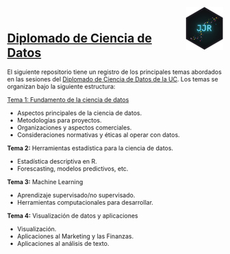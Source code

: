 <img src='image/logo.png' align="right" height="100"/>

<br>

# [Diplomado de Ciencia de Datos](http://datascience.uc.cl/)

El siguiente repositorio tiene un registro de los principales temas abordados en las sesiones del [Diplomado de Ciencia de Datos de la UC](http://datascience.uc.cl/). Los temas se organizan bajo la siguiente estructura:

[Tema 1: Fundamento de la ciencia de datos](https://github.com/JDConejeros/Notes_DS_2020/tree/master/T1_Fundamentos_DS)

  - Aspectos principales de la ciencia de datos.
  - Metodologías para proyectos. 
  - Organizaciones y aspectos comerciales.
  - Consideraciones normativas y éticas al operar con datos.  

**Tema 2:** Herramientas estadística para la ciencia de datos.

  - Estadística descriptiva en R.
  - Forescasting, modelos predictivos, etc.

**Tema 3:** Machine Learning

  - Aprendizaje supervisado/no supervisado.
  - Herramientas computacionales para desarrollar.

**Tema 4:** Visualización de datos y aplicaciones
  
  - Visualización. 
  - Aplicaciones al Marketing y las Finanzas.
  - Aplicaciones al análisis de texto.
  
